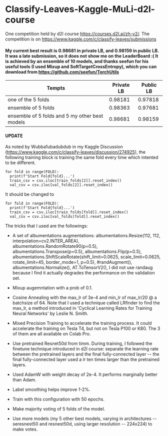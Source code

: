 # Classify-Leaves-Kaggle-MuLi-d2l-course
One competition held by d2l course https://courses.d2l.ai/zh-v2/. The competition is on https://www.kaggle.com/c/classify-leaves/submissions

#### My current best result is 0.98681 in private LB, and 0.98159 in public LB. It was a late submission, so it does not show me on the LeaderBoard :( It is achieved by an ensemble of 10 models, and thanks seefun for his useful tools (I used Mixup and SoftTargetCrossEntropy), which you can download from https://github.com/seefun/TorchUtils

| Tempts  | Private LB | Public LB |
| ------------- | ------------- |  ------------- |
| one of the 5 folds  | 0.98181  | 0.97818 | 
| ensemble of 5 folds  | 0.98363  | 0.97681 |
| ensemble of 5 folds and 5 my other best models | 0.98681  | 0.98159 |

#### UPDATE
As noted by Wubba1ubadubdub in my Kaggle Discussion (https://www.kaggle.com/c/classify-leaves/discussion/274925), the following training block is training the same fold every time which intented to be different.
```
for fold in range(FOLD):
  print(f'Start Fold{fold}...')
  train_csv = csv.iloc[train_folds[2]].reset_index()
  val_csv = csv.iloc[val_folds[2]].reset_index()
```
It should be changed to
```
for fold in range(FOLD):
  print(f'Start Fold{fold}...')
  train_csv = csv.iloc[train_folds[fold]].reset_index()
  val_csv = csv.iloc[val_folds[fold]].reset_index()
```

The tricks that I used are the followings:

- A set of albumentations augmentations: albumentations.Resize(112, 112, interpolation=cv2.INTER_AREA), albumentations.RandomRotate90(p=0.5), albumentations.Transpose(p=0.5), albumentations.Flip(p=0.5), albumentations.ShiftScaleRotate(shift_limit=0.0625, scale_limit=0.0625, rotate_limit=45, border_mode=1, p=0.5), #randAugment(), albumentations.Normalize(), AT.ToTensorV2(), I did not use randaug because I find it actually degrades the performance on the validation set.

- Mixup augemntation with a prob of 0.1.

- Cosine Annealing with the max_lr of 3e-4 and min_lr of max_lr/20 @ a batchsize of 64. Note that I used a technique called LRfinder to find the max_lr, a method introduced in 'Cyclical Learning Rates for Training Neural Networks' by Leslie N. Smith.

- Mixed Precision Training to accelerate the training process. It could accelerate the training on Tesla T4, but not on Tesla P100 or K80. The 3 of them are all available on Colab Pro.

- Use pretrained Resnet50d from timm. During training, I followed the finetune technique introduced in d2l course: separate the learning rate between the pretrained layers and the final fully-connected layer -- the final fully-connected layer used a lr ten times larger than the pretrained layers.

- Used AdamW with weight decay of 2e-4. It performs marginally better than Adam.

- Label smoothing helps improve 1-2%.

- Train with this configuration with 50 epochs.

- Make majority voting of 5 folds of the model.

- Use more models (my 5 other best models, varying in architectures -- seresnest50 and resnest50d, using larger resolution -- 224x224) to make votes.
